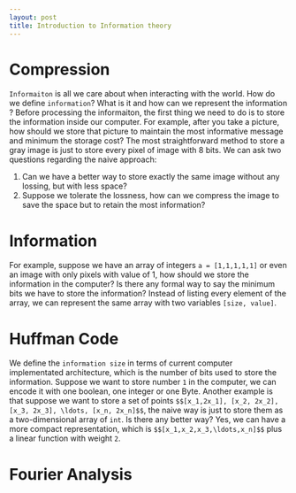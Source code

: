 ```yaml
---
layout: post
title: Introduction to Information theory
---
```



Compression
==========
`Informaiton` is all we care about when interacting with the world. How do we define `information`? What is it and how can we represent the information
? Before processing the informaiton, the first thing we need to do is to store the information inside our computer. For example, after you take a picture, how should we store that picture to maintain the most informative message and minimum the storage cost? The most straightforward method to store a gray image is just to store every pixel of image with 8 bits. We can ask two questions regarding the naive approach:

1. Can we have a better way to store exactly the same image without any lossing, but with less space?
2. Suppose we tolerate the lossness, how can we compress the image to save the space but to retain the most information?


Information
==========
For example, suppose we have an array of integers `a = [1,1,1,1,1]` or even an image with only pixels with value of 1, how should we store the information in the computer? Is there any formal way to say the minimum bits we have to store the information? Instead of listing every element of the array, we can represent the same array with two variables `[size, value]`.


Huffman Code
===========
We define the `information size` in terms of current computer implementated architecture, which is the number of bits used to store the information.
Suppose we want to store number `1` in the computer, we can encode it with one boolean, one integer or one Byte. Another example is that suppose we want to store a set of points `$$[x_1,2x_1], [x_2, 2x_2], [x_3, 2x_3], \ldots, [x_n, 2x_n]$$`, the naive way is just to store them as a two-dimensional array of `int`. Is there any better way? Yes, we can have a more compact representation, which is `$$[x_1,x_2,x_3,\ldots,x_n]$$` plus a linear function with weight `2`. 


Fourier Analysis
================
